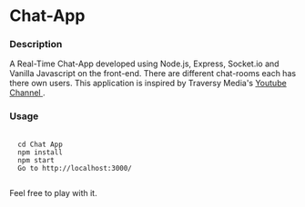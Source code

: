 # Chat-App

<h3> Description </h3>
A Real-Time Chat-App developed using Node.js, Express, Socket.io and Vanilla Javascript on the front-end. There are different chat-rooms each has there own users.
This application is inspired by Traversy Media's <a href = 'https://www.youtube.com/channel/UC29ju8bIPH5as8OGnQzwJyA'>Youtube Channel </a>.

<h3> Usage </h3>
<pre> <code>
  cd Chat App
  npm install
  npm start
  Go to <a>http://localhost:3000/</a>
  </code>
</pre>
Feel free to play with it.
